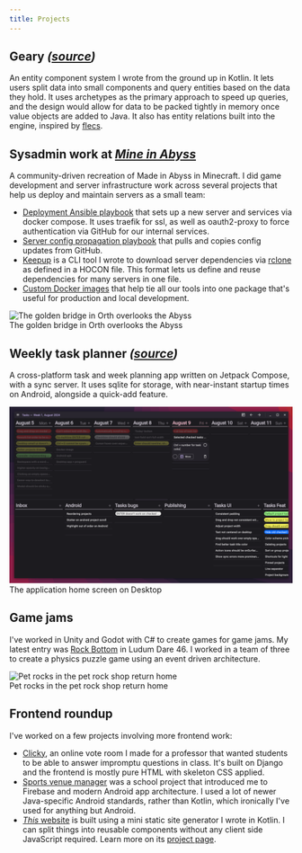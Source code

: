 ```yaml
---
title: Projects
---
```


## Geary *([source](https://github.com/MineInAbyss/Geary))*

An entity component system I wrote from the ground up in Kotlin. It lets users split data into small components and query entities based on the data they hold. It uses archetypes as the primary approach to speed up queries, and the design would allow for data to be packed tightly in memory once value objects are added to Java. It also has entity relations built into the engine, inspired by [flecs](https://github.com/SanderMertens/flecs).

## Sysadmin work at *[Mine in Abyss](https://mineinabyss.com/)*

A community-driven recreation of Made in Abyss in Minecraft. I did game development and server infrastructure work across several projects that help us deploy and maintain servers as a small team:

- [Deployment Ansible playbook](https://github.com/MineInAbyss/ansible-in-abyss) that sets up a new server and services via docker compose. It uses traefik for ssl, as well as oauth2-proxy to force authentication via GitHub for our internal services.
- [Server config propagation playbook](https://github.com/MineInAbyss/server-config) that pulls and copies config updates from GitHub.
- [Keepup](https://github.com/MineInAbyss/Keepup) is a CLI tool I wrote to download server dependencies via [rclone](https://rclone.org/) as defined in a HOCON file. This format lets us define and reuse dependencies for many servers in one file.
- [Custom Docker images](https://github.com/MineInAbyss/Docker) that help tie all our tools into one package that's useful for production and local development.

<img alt="The golden bridge in Orth overlooks the Abyss" loading="lazy" class="full-bleed min-h-60 md:min-h-80 object-cover" src="/assets/images/orth.png"/>
<figcaption>The golden bridge in Orth overlooks the Abyss</figcaption>

## Weekly task planner *([source](https://github.com/0ffz/tasks))*

A cross-platform task and week planning app written on Jetpack Compose, with a sync server. It uses sqlite for storage, with near-instant startup times on Android, alongside a quick-add feature.

<img alt="The application home screen on Desktop" loading="lazy"  src="/assets/images/tasks-desktop.png"/>
<figcaption>The application home screen on Desktop</figcaption>

## Game jams

I've worked in Unity and Godot with C# to create games for game jams. My latest entry was [Rock Bottom](https://github.com/0ffz/Ludum-Dare-46) in Ludum Dare 46. I worked in a team of three to create a physics puzzle game using an event driven architecture.

<img alt="Pet rocks in the pet rock shop return home" loading="lazy" src="/assets/images/rock_bottom.avif"/>
<figcaption>Pet rocks in the pet rock shop return home</figcaption>

## Frontend roundup

I've worked on a few projects involving more frontend work:

- [Clicky](https://github.com/0ffz/Clicky), an online vote room I made for a professor that wanted students to be able to answer impromptu questions in class. It's built on Django and the frontend is mostly pure HTML with skeleton CSS applied.
- [Sports venue manager](https://github.com/0ffz/CSCB07-final) was a school project that introduced me to Firebase and modern Android app architecture. I used a lot of newer Java-specific Android standards, rather than Kotlin, which ironically I've used for anything but Android.
- [*This* website](https://dvyy.me) is built using a mini static site generator I wrote in Kotlin. I can split things into reusable components without any client side JavaScript required. Learn more on its [project page](https://github.com/0ffz/personal-site).
